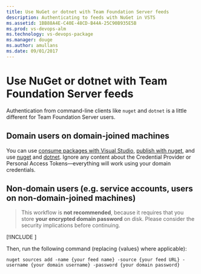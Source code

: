 ```yaml
---
title: Use NuGet or dotnet with Team Foundation Server feeds
description: Authenticating to feeds with NuGet in VSTS
ms.assetid: 1BB88A4E-C40E-48CD-B44A-25C90B935E5B
ms.prod: vs-devops-alm
ms.technology: vs-devops-package
ms.manager: douge
ms.author: amullans
ms.date: 09/01/2017
---
```


[//]: # (monikerRange: '>= tfs-2017 < vsts') 

# Use NuGet or dotnet with Team Foundation Server feeds

Authentication from command-line clients like `nuget` and `dotnet` is a little different for Team Foundation Server users.

## Domain users on domain-joined machines

You can use [consume packages with Visual Studio](consume.md), [publish with nuget](publish.md), and use [nuget](nuget-exe.md) and [dotnet](dotnet-exe.md). Ignore any content about the Credential Provider or Personal Access Tokens&mdash;everything will work using your domain credentials.

## Non-domain users (e.g. service accounts, users on non-domain-joined machines)

> This workflow is **not recommended**, because it requires that you store **your encrypted domain password** on disk. Please consider the security implications before continuing.

[!INCLUDE [](../_shared/nuget/nuget-consume-endpoint.md)]

Then, run the following command (replacing {values} where applicable):

```no-highlight
nuget sources add -name {your feed name} -source {your feed URL} -username {your domain username} -password {your domain password}
```